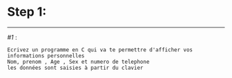 # Step 1: 
***
_*#1*_ : 

```
Ecrivez un programme en C qui va te permettre d'afficher vos informations personnelles 
Nom, prenom , Age , Sex et numero de telephone 
les données sont saisies à partir du clavier
```

